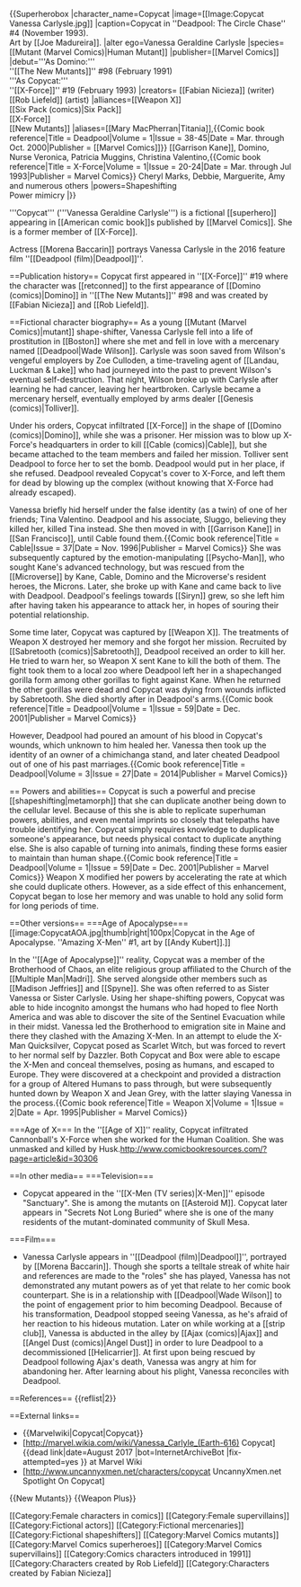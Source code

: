 {{Superherobox
|character_name=Copycat
|image=[[Image:Copycat Vanessa Carlysle.jpg]]
|caption=Copycat in ''Deadpool: The Circle Chase'' #4 (November 1993).<br/>Art by [[Joe Madureira]].
|alter ego=Vanessa Geraldine Carlysle
|species=[[Mutant (Marvel Comics)|Human Mutant]]
|publisher=[[Marvel Comics]]
|debut='''As Domino:'''<br/> ''[[The New Mutants]]'' #98 (February 1991)<br/>'''As Copycat:'''<br/>''[[X-Force]]'' #19 (February 1993)
|creators= [[Fabian Nicieza]] (writer)<br/>[[Rob Liefeld]] (artist)
|alliances=[[Weapon X]]<br/>[[Six Pack (comics)|Six Pack]]<br/>[[X-Force]]<br/>[[New Mutants]]
|aliases=[[Mary MacPherran|Titania]],<ref>{{Comic book reference|Title = Deadpool|Volume = 1|Issue = 38-45|Date = Mar. through Oct. 2000|Publisher = [[Marvel Comics]]}}</ref> [[Garrison Kane]], Domino, Nurse Veronica, Patricia Muggins, Christina Valentino,<ref>{{Comic book reference|Title = X-Force|Volume = 1|Issue = 20-24|Date = Mar. through Jul 1993|Publisher = Marvel Comics}}</ref> Cheryl Marks, Debbie, Marguerite, Amy and numerous others
|powers=Shapeshifting<br/>Power mimicry
|}}

'''Copycat''' ('''Vanessa Geraldine Carlysle''') is a fictional [[superhero]] appearing in [[American comic book]]s published by [[Marvel Comics]]. She is a former member of [[X-Force]].

Actress [[Morena Baccarin]] portrays Vanessa Carlysle in the 2016 feature film ''[[Deadpool (film)|Deadpool]]''.

==Publication history==
Copycat first appeared in ''[[X-Force]]'' #19 where the character was [[retconned]] to the first appearance of [[Domino (comics)|Domino]] in ''[[The New Mutants]]'' #98 and was created by [[Fabian Nicieza]] and [[Rob Liefeld]].

==Fictional character biography==
As a young [[Mutant (Marvel Comics)|mutant]] shape-shifter, Vanessa Carlysle fell into a life of prostitution in [[Boston]] where she met and fell in love with a mercenary named [[Deadpool|Wade Wilson]]. Carlysle was soon saved from Wilson's vengeful employers by Zoe Culloden, a time-traveling agent of [[Landau, Luckman & Lake]] who had journeyed into the past to prevent Wilson's eventual self-destruction. That night, Wilson broke up with Carlysle after learning he had cancer, leaving her heartbroken. Carlysle became a mercenary herself, eventually employed by arms dealer [[Genesis (comics)|Tolliver]].

Under his orders, Copycat infiltrated [[X-Force]] in the shape of [[Domino (comics)|Domino]], while she was a prisoner. Her mission was to blow up X-Force's headquarters in order to kill [[Cable (comics)|Cable]], but she became attached to the team members and failed her mission. Tolliver sent Deadpool to force her to set the bomb. Deadpool would put in her place, if she refused. Deadpool revealed Copycat's cover to X-Force, and left them for dead by blowing up the complex (without knowing that X-Force had already escaped).

Vanessa briefly hid herself under the false identity (as a twin) of one of her friends; Tina Valentino. Deadpool and his associate, Sluggo, believing they killed her, killed Tina instead. She then moved in with [[Garrison Kane]] in [[San Francisco]], until Cable found them.<ref>{{Comic book reference|Title = Cable|Issue = 37|Date = Nov. 1996|Publisher = Marvel Comics}}</ref> She was subsequently captured by the emotion-manipulating [[Psycho-Man]], who sought Kane's advanced technology, but was rescued from the [[Microverse]] by Kane, Cable, Domino and the Microverse's resident heroes, the Microns. Later, she broke up with Kane and came back to live with Deadpool. Deadpool's feelings towards [[Siryn]] grew, so she left him after having taken his appearance to attack her, in hopes of souring their potential relationship.

Some time later, Copycat was captured by [[Weapon X]]. The treatments of Weapon X destroyed her memory and she forgot her mission. Recruited by [[Sabretooth (comics)|Sabretooth]], Deadpool received an order to kill her. He tried to warn her, so Weapon X sent Kane to kill the both of them.  The fight took them to a local zoo where Deadpool left her in a shapechanged gorilla form among other gorillas to fight against Kane.  When he returned the other gorillas were dead and Copycat was dying from wounds inflicted by Sabretooth.  She died shortly after in Deadpool's arms.<ref>{{Comic book reference|Title = Deadpool|Volume = 1|Issue = 59|Date = Dec. 2001|Publisher = Marvel Comics}}</ref>

However, Deadpool had poured an amount of his blood in Copycat's wounds, which unknown to him healed her. Vanessa then took up the identity of an owner of a chimichanga stand, and later cheated Deadpool out of one of his past marriages.<ref>{{Comic book reference|Title = Deadpool|Volume = 3|Issue = 27|Date = 2014|Publisher = Marvel Comics}}</ref>

== Powers and abilities==
Copycat is such a powerful and precise [[shapeshifting|metamorph]] that she can duplicate another being down to the cellular level. Because of this she is able to replicate superhuman powers, abilities, and even mental imprints so closely that telepaths have trouble identifying her. Copycat simply requires knowledge to duplicate someone's appearance, but needs physical contact to duplicate anything else. She is also capable of turning into animals, finding these forms easier to maintain than human shape.<ref>{{Comic book reference|Title = Deadpool|Volume = 1|Issue = 59|Date = Dec. 2001|Publisher = Marvel Comics}}</ref> Weapon X modified her powers by accelerating the rate at which she could duplicate others. However, as a side effect of this enhancement, Copycat began to lose her memory and was unable to hold any solid form for long periods of time.

==Other versions==
===Age of Apocalypse===
[[image:CopycatAOA.jpg|thumb|right|100px|Copycat in the Age of Apocalypse. ''Amazing X-Men'' #1, art by [[Andy Kubert]].]]

In the ''[[Age of Apocalypse]]'' reality, Copycat was a member of the Brotherhood of Chaos, an elite religious group affiliated to the Church of the [[Multiple Man|Madri]]. She served alongside other members such as [[Madison Jeffries]] and [[Spyne]]. She was often referred to as Sister Vanessa or Sister Carlysle. Using her shape-shifting powers, Copycat was able to hide incognito amongst the humans who had hoped to flee North America and was able to discover the site of the Sentinel Evacuation while in their midst. Vanessa led the Brotherhood to emigration site in Maine and there they clashed with the Amazing X-Men. In an attempt to elude the X-Man Quicksilver, Copycat posed as Scarlet Witch, but was forced to revert to her normal self by Dazzler. Both Copycat and Box were able to escape the X-Men and conceal themselves, posing as humans, and escaped to Europe. They were discovered at a checkpoint and provided a distraction for a group of Altered Humans to pass through, but were subsequently hunted down by Weapon X and Jean Grey, with the latter slaying Vanessa in the process.<ref>{{Comic book reference|Title = Weapon X|Volume = 1|Issue = 2|Date = Apr. 1995|Publisher = Marvel Comics}}</ref>

===Age of X===
In the ''[[Age of X]]'' reality, Copycat infiltrated Cannonball's X-Force when she worked for the Human Coalition. She was unmasked and killed by Husk.<ref>http://www.comicbookresources.com/?page=article&id=30306</ref>

==In other media==
===Television===
* Copycat appeared in the ''[[X-Men (TV series)|X-Men]]'' episode "Sanctuary". She is among the mutants on [[Asteroid M]]. Copycat later appears in "Secrets Not Long Buried" where she is one of the many residents of the mutant-dominated community of Skull Mesa.

===Film===
* Vanessa Carlysle appears in ''[[Deadpool (film)|Deadpool]]'', portrayed by [[Morena Baccarin]].  Though she sports a telltale streak of white hair and references are made to the "roles" she has played, Vanessa has not demonstrated any mutant powers as of yet that relate to her comic book counterpart. She is in a relationship with [[Deadpool|Wade Wilson]] to the point of engagement prior to him becoming Deadpool. Because of his transformation, Deadpool stopped seeing Vanessa, as he's afraid of her reaction to his hideous mutation. Later on while working at a [[strip club]], Vanessa is abducted in the alley by [[Ajax (comics)|Ajax]] and [[Angel Dust (comics)|Angel Dust]] in order to lure Deadpool to a decommissioned [[Helicarrier]]. At first upon being rescued by Deadpool following Ajax's death, Vanessa was angry at him for abandoning her. After learning about his plight, Vanessa reconciles with Deadpool.

==References==
{{reflist|2}}

==External links==
* {{Marvelwiki|Copycat|Copycat}}
* [http://marvel.wikia.com/wiki/Vanessa_Carlyle_(Earth-616) Copycat]{{dead link|date=August 2017 |bot=InternetArchiveBot |fix-attempted=yes }} at Marvel Wiki
* [http://www.uncannyxmen.net/characters/copycat UncannyXmen.net Spotlight On Copycat]

{{New Mutants}}
{{Weapon Plus}}

[[Category:Female characters in comics]]
[[Category:Female supervillains]]
[[Category:Fictional actors]]
[[Category:Fictional mercenaries]]
[[Category:Fictional shapeshifters]]
[[Category:Marvel Comics mutants]]
[[Category:Marvel Comics superheroes]]
[[Category:Marvel Comics supervillains]]
[[Category:Comics characters introduced in 1991]]
[[Category:Characters created by Rob Liefeld]]
[[Category:Characters created by Fabian Nicieza]]